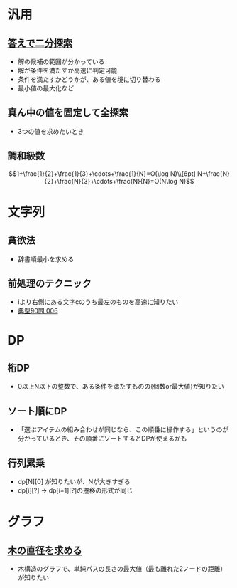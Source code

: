 # 汎用
## [答えで二分探索](library/util.md#めぐる式)
- 解の候補の範囲が分かっている
- 解が条件を満たすか高速に判定可能
- 条件を満たすかどうかが、ある値を境に切り替わる
- 最小値の最大化など

## 真ん中の値を固定して全探索
- 3つの値を求めたいとき

## 調和級数
```math
1+\frac{1}{2}+\frac{1}{3}+\cdots+\frac{1}{N}=O(\log N)\\[6pt]

N+\frac{N}{2}+\frac{N}{3}+\cdots+\frac{N}{N}=O(N\log N)
```

# 文字列
## 貪欲法
- 辞書順最小を求める

## 前処理のテクニック
- iより右側にある文字cのうち最左のものを高速に知りたい
- [典型90問 006](study/typical90/006.cpp)

# DP
## 桁DP
- 0以上N以下の整数で、ある条件を満たすものの{個数or最大値}が知りたい

## ソート順にDP
- 「選ぶアイテムの組み合わせが同じなら、この順番に操作する」というのが分かっているとき、その順番にソートするとDPが使えるかも

## 行列累乗
- dp[N][0] が知りたいが、Nが大きすぎる
- dp[i][?] -> dp[i+1][?]の遷移の形式が同じ

# グラフ
## [木の直径を求める](study/typical90/003.cpp)
- 木構造のグラフで、単純パスの長さの最大値（最も離れた2ノードの距離）が知りたい